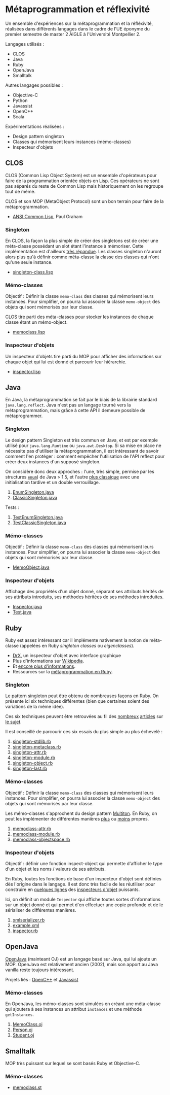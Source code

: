 # Métaprogrammation et réflexivité #

Un ensemble d'expériences sur la métaprogrammation et la réfléxivité, réalisées dans différents langages dans le cadre de l'UE éponyme du premier semestre de master 2 AIGLE à l'Université Montpellier 2.

Langages utilisés :
- CLOS
- Java
- Ruby
- OpenJava
- Smalltalk

Autres langages possibles :
- Objective-C
- Python
- Javassist
- OpenC++
- Scala

Expérimentations réalisées :
- Design pattern singleton
- Classes qui mémorisent leurs instances (mémo-classes)
- Inspecteur d'objets

## CLOS ##

CLOS (Common Lisp Object System) est un ensemble d'opérateurs pour faire de la programmation orientée objets en Lisp. Ces opérateurs ne sont pas séparés du reste de Common Lisp mais historiquement on les regroupe tout de même.

CLOS et son MOP (MetaObject Protocol) sont un bon terrain pour faire de la métaprogrammation.

- [ANSI Common Lisp](http://www.paulgraham.com/acl.html), Paul Graham

### Singleton ###

En CLOS, la façon la plus simple de créer des singletons est de créer une méta-classe possédant un slot étant l'instance à mémoriser. Cette implémentation est d'ailleurs [très répandue](http://www.tfeb.org/lisp/hax.html#SINGLETON-CLASSES). Les classes singleton n'auront alors plus qu'à définir comme méta-classe la classe des classes qui n'ont qu'une seule instance.

- [singleton-class.lisp](https://github.com/thibaudcolas/metaprogramming/blob/master/clos/singleton/singleton-class.lisp)

### Mémo-classes ###

Objectif : Définir la classe `memo-class` des classes qui mémorisent leurs instances. Pour simplifier, on pourra lui associer la classe `memo-object` des objets qui sont mémorisés par leur classe.

CLOS tire parti des méta-classes pour stocker les instances de chaque classe étant un mémo-object.

- [memoclass.lisp](https://github.com/thibaudcolas/metaprogramming/blob/master/clos/memoclass/memoclass.lisp)

### Inspecteur d'objets ###

Un inspecteur d'objets tire parti du MOP pour afficher des informations sur chaque objet qui lui est donné et parcourir leur hiérarchie.

- [inspector.lisp](https://github.com/thibaudcolas/metaprogramming/blob/master/clos/inspector/inspector.lisp)

## Java ##

En Java, la métaprogrammation se fait par le biais de la librairie standard `java.lang.reflect`. Java n'est pas un langage tourné vers la métaprogrammation, mais grâce à cette API il demeure possible de métaprogrammer.

### Singleton ###

Le design pattern Singleton est très commun en Java, et est par exemple utilisé pour `java.lang.Runtime` ou `java.awt.Desktop`. Si sa mise en place ne nécessite pas d'utiliser la métaprogrammation, il est intéressant de savoir comment l'en protéger : comment empêcher l'utilisation de l'API reflect pour créer deux instances d'un supposé singleton.

On considère donc deux approches : l'une, très simple, permise par les structures [`enum`](http://stackoverflow.com/questions/5735797/is-this-singleton-resistant-to-both-serialization-and-reflection-attacks)) de Java > 1.5, et l'autre [plus classique](http://technonstop.com/java-singleton-reflection-and-lazy-initialization) avec une initialisation tardive et un double verrouillage.

1. [EnumSingleton.java](https://github.com/thibaudcolas/metaprogramming/blob/master/java/singleton/EnumSingleton.java)
2. [ClassicSingleton.java](https://github.com/thibaudcolas/metaprogramming/blob/master/java/singleton/ClassicSingleton.java)

Tests :

1. [TestEnumSingleton.java](https://github.com/thibaudcolas/metaprogramming/blob/master/java/singleton/TestEnumSingleton.java)
2. [TestClassicSingleton.java](https://github.com/thibaudcolas/metaprogramming/blob/master/java/singleton/TestClassicSingleton.java)

### Mémo-classes ###

Objectif : Définir la classe `memo-class` des classes qui mémorisent leurs instances. Pour simplifier, on pourra lui associer la classe `memo-object` des objets qui sont mémorisés par leur classe.

- [MemoObject.java](https://github.com/thibaudcolas/metaprogramming/blob/master/java/memoclass/MemoObject.java)

### Inspecteur d'objets ###

Affichage des propriétés d'un objet donné, séparant ses attributs hérités de ses attributs introduits, ses méthodes héritées de ses méthodes introduites.

- [Inspector.java](https://github.com/thibaudcolas/metaprogramming/blob/master/java/inspector/Inspector.java)
- [Test.java](https://github.com/thibaudcolas/metaprogramming/blob/master/java/inspector/Test.java)

## Ruby ##

Ruby est assez intéressant car il implémente nativement la notion de méta-classe (appelées en Ruby _singleton classes_ ou _eigenclasses_).

- [DrX](http://drx.rubyforge.org/), un inspecteur d'objet avec interface graphique
- Plus d'informations sur [Wikipedia](https://en.wikipedia.org/wiki/Metaclass).
- Et [encore plus d'informations](http://madebydna.com/all/code/2011/06/24/eigenclasses-demystified.html).
- Ressources sur la [métaprogrammation en Ruby](https://github.com/geetarista/ruby-metaprogramming).

### Singleton ###

Le pattern singleton peut être obtenu de nombreuses façons en Ruby. On présente ici six techniques différentes (bien que certaines soient des variations de la même idée).

Ces six techniques peuvent être retrouvées au fil des [nombreux](https://practicingruby.com/articles/shared/jleygxejeopq) [articles](http://selfless-singleton.rickwinfrey.com/2012/12/19/singleton-pattern-metaprogramming-remix/) sur [le sujet](http://dalibornasevic.com/posts/9-ruby-singleton-pattern-again).

Il est conseillé de parcourir ces six essais du plus simple au plus échevelé :

1. [singleton-stdlib.rb](https://github.com/thibaudcolas/metaprogramming/blob/master/ruby/singleton/singleton-stdlib.rb)
2. [singleton-metaclass.rb](https://github.com/thibaudcolas/metaprogramming/blob/master/ruby/singleton/singleton-metaclass.rb)
3. [singleton-attr.rb](https://github.com/thibaudcolas/metaprogramming/blob/master/ruby/singleton/singleton-attr.rb)
4. [singleton-module.rb](https://github.com/thibaudcolas/metaprogramming/blob/master/ruby/singleton/singleton-module.rb)
5. [singleton-object.rb](https://github.com/thibaudcolas/metaprogramming/blob/master/ruby/singleton/singleton-object.rb)
6. [singleton-last.rb](https://github.com/thibaudcolas/metaprogramming/blob/master/ruby/singleton/singleton-last.rb)

### Mémo-classes ###

Objectif : Définir la classe `memo-class` des classes qui mémorisent leurs instances. Pour simplifier, on pourra lui associer la classe `memo-object` des objets qui sont mémorisés par leur classe.

Les mémo-classes s'approchent du design pattern [Multiton](https://en.wikipedia.org/wiki/Multiton_pattern). En Ruby, on peut les implémenter de différentes manières [plus](http://www.ruby-forum.com/topic/101486) ou [moins](http://stackoverflow.com/questions/6365638/how-to-get-class-instances-in-ruby) propres.

1. [memoclass-attr.rb](https://github.com/thibaudcolas/metaprogramming/blob/master/ruby/memoclass/memoclass-attr.rb)
2. [memoclass-module.rb](https://github.com/thibaudcolas/metaprogramming/blob/master/ruby/memoclass/memoclass-module.rb)
3. [memoclass-objectspace.rb](https://github.com/thibaudcolas/metaprogramming/blob/master/ruby/memoclass/memoclass-objectspace.rb)

### Inspecteur d'objets ###

Objectif : définir une fonction inspect-object qui permette d'afficher le type d'un objet et les noms / valeurs de ses attributs.

En Ruby, toutes les fonctions de base d'un inspecteur d'objet sont définies dès l'origine dans le langage. Il est donc très facile de les réutiliser pour construire en [quelques lignes](https://github.com/seeingidog/deeper) des [inspecteurs d'objet](https://github.com/ongaeshi/rubywho) puissants.

Ici, on définit un module `Inspector` qui affiche toutes sortes d'informations sur un objet donné et qui permet d'en effectuer une copie profonde et de le sérialiser de différentes manières.

1. [xmlserializer.rb](https://github.com/thibaudcolas/metaprogramming/blob/master/ruby/inspector/xmlserializer.rb)
2. [example.xml](https://github.com/thibaudcolas/metaprogramming/blob/master/ruby/inspector/example.xml)
3. [inspector.rb](https://github.com/thibaudcolas/metaprogramming/blob/master/ruby/inspector/inspector.rb)

## OpenJava ##

[OpenJava](http://www.csg.is.titech.ac.jp/openjava/) (mainteant OJ) est un langage basé sur Java, qui lui ajoute un MOP. OpenJava est relativement ancien (2002), mais son apport au Java vanilla reste toujours intéressant.

Projets liés : [OpenC++](http://www.csg.is.titech.ac.jp/~chiba/openc++.html) et [Javassist](http://www.csg.is.titech.ac.jp/~chiba/javassist/)

### Mémo-classes ###

En OpenJava, les mémo-classes sont simulées en créant une méta-classe qui ajoutera à ses instances un attribut `instances` et une méthode `getInstances`.

1. [MemoClass.oj](https://github.com/thibaudcolas/metaprogramming/blob/master/openjava/memoclass/MemoClass.oj)
2. [Person.oj](https://github.com/thibaudcolas/metaprogramming/blob/master/openjava/memoclass/Person.oj)
3. [Student.oj](https://github.com/thibaudcolas/metaprogramming/blob/master/openjava/memoclass/Student.oj)

## Smalltalk ##

MOP très puissant sur lequel se sont basés Ruby et Objective-C.

### Mémo-classes ###

- [memoclass.st](https://github.com/thibaudcolas/metaprogramming/blob/master/smalltalk/memoclass/memoclass.st)

